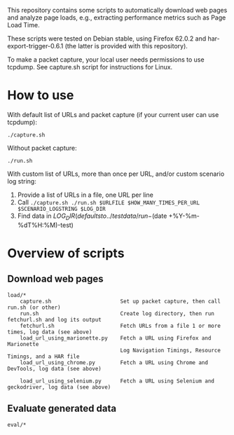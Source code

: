 This repository contains some scripts to automatically download web pages and analyze page loads, e.g., extracting performance metrics such as Page Load Time.

These scripts were tested on Debian stable, using Firefox 62.0.2 and har-export-trigger-0.6.1 (the latter is provided with this repository).

To make a packet capture, your local user needs permissions to use tcpdump.
See capture.sh script for instructions for Linux.


How to use
==========

With default list of URLs and packet capture (if your current user can use tcpdump):

`./capture.sh`

Without packet capture:

`./run.sh`

With custom list of URLs, more than once per URL, and/or custom scenario log string:

1. Provide a list of URLs in a file, one URL per line
2. Call `./capture.sh ./run.sh $URLFILE $HOW_MANY_TIMES_PER_URL $SCENARIO_LOGSTRING $LOG_DIR`
3. Find data in $LOG_DIR (defaults to ../testdata/run-$(date +%Y-%m-%dT%H:%M)-test)


Overview of scripts
===================

Download web pages
-----------

	load/*
        capture.sh                      Set up packet capture, then call run.sh (or other)
        run.sh                          Create log directory, then run fetchurl.sh and log its output
        fetchurl.sh                     Fetch URLs from a file 1 or more times, log data (see above)
        load_url_using_marionette.py    Fetch a URL using Firefox and Marionette
                                        Log Navigation Timings, Resource Timings, and a HAR file
        load_url_using_chrome.py        Fetch a URL using Chrome and DevTools, log data (see above)

        load_url_using_selenium.py      Fetch a URL using Selenium and geckodriver, log data (see above)

Evaluate generated data
------------------------

	eval/*

